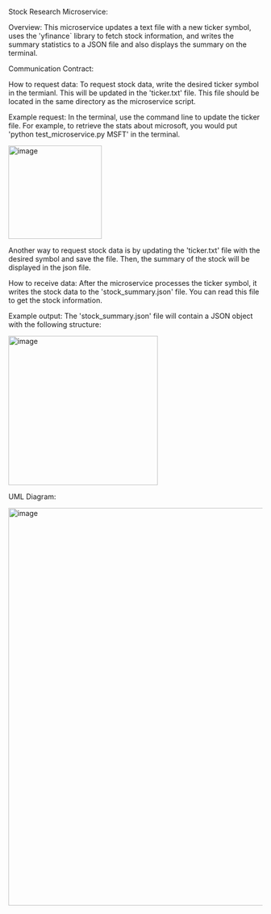 Stock Research Microservice:

Overview:
This microservice updates a text file with a new ticker symbol, uses the 'yfinance` library to fetch stock information, and writes the summary statistics to a JSON file and also displays the summary on the terminal.

Communication Contract:

How to request data:
To request stock data, write the desired ticker symbol in the termianl. This will be updated in the 'ticker.txt' file. This file should be located in the same directory as the microservice script.

Example request: In the terminal, use the command line to update the ticker file. 
                 For example, to retrieve the stats about microsoft, you would put 'python test_microservice.py MSFT' in the terminal.

<img width="185" alt="image" src="https://github.com/user-attachments/assets/0193a901-e8b2-4b47-aefe-c05033384af0">

Another way to request stock data is by updating the 'ticker.txt' file with the desired symbol and save the file. Then, the summary of the stock will be displayed in the json file.

How to receive data:
After the microservice processes the ticker symbol, it writes the stock data to the 'stock_summary.json' file. You can read this file to get the stock information.

Example output: The 'stock_summary.json' file will contain a JSON object with the following structure:


<img width="296" alt="image" src="https://github.com/user-attachments/assets/c75c18e4-7d0f-4256-a80d-25153746d781">




UML Diagram:


<img width="788" alt="image" src="https://github.com/user-attachments/assets/e0a49470-5703-4217-9cee-ad99d2d47b41">



